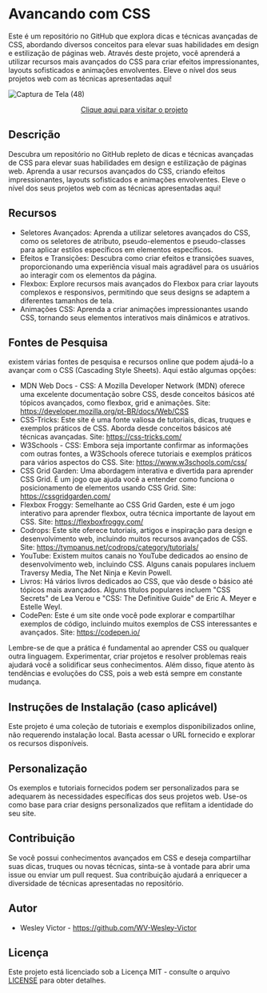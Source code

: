 # Avancando com CSS
 Este é um repositório no GitHub que explora dicas e técnicas avançadas de CSS, abordando diversos conceitos para elevar suas habilidades em design e estilização de páginas web. Através deste projeto, você aprenderá a utilizar recursos mais avançados do CSS para criar efeitos impressionantes, layouts sofisticados e animações envolventes. Eleve o nível dos seus projetos web com as técnicas apresentadas aqui!

![Captura de Tela (48)](https://github.com/WV-Wesley-Victor/Avancando-com-CSS/assets/137107062/f73b21c0-0c92-432d-bbbb-e9a89fec36dc)
 <p align="center">
  <a href="https://wv-wesley-victor.github.io/Avancando-com-CSS/" target="_blank">Clique aqui para visitar o projeto</a>
</p>

## Descrição
Descubra um repositório no GitHub repleto de dicas e técnicas avançadas de CSS para elevar suas habilidades em design e estilização de páginas web. Aprenda a usar recursos avançados do CSS, criando efeitos impressionantes, layouts sofisticados e animações envolventes. Eleve o nível dos seus projetos web com as técnicas apresentadas aqui!

## Recursos
* Seletores Avançados: Aprenda a utilizar seletores avançados do CSS, como os seletores de atributo, pseudo-elementos e pseudo-classes para aplicar estilos específicos em elementos específicos.
* Efeitos e Transições: Descubra como criar efeitos e transições suaves, proporcionando uma experiência visual mais agradável para os usuários ao interagir com os elementos da página.
* Flexbox: Explore recursos mais avançados do Flexbox para criar layouts complexos e responsivos, permitindo que seus designs se adaptem a diferentes tamanhos de tela.
* Animações CSS: Aprenda a criar animações impressionantes usando CSS, tornando seus elementos interativos mais dinâmicos e atrativos.

## Fontes de Pesquisa
existem várias fontes de pesquisa e recursos online que podem ajudá-lo a avançar com o CSS (Cascading Style Sheets). Aqui estão algumas opções:
* MDN Web Docs - CSS: A Mozilla Developer Network (MDN) oferece uma excelente documentação sobre CSS, desde conceitos básicos até tópicos avançados, como flexbox, grid e animações.
Site: https://developer.mozilla.org/pt-BR/docs/Web/CSS
* CSS-Tricks: Este site é uma fonte valiosa de tutoriais, dicas, truques e exemplos práticos de CSS. Aborda desde conceitos básicos até técnicas avançadas.
Site: https://css-tricks.com/
* W3Schools - CSS: Embora seja importante confirmar as informações com outras fontes, a W3Schools oferece tutoriais e exemplos práticos para vários aspectos do CSS.
Site: https://www.w3schools.com/css/
* CSS Grid Garden: Uma abordagem interativa e divertida para aprender CSS Grid. É um jogo que ajuda você a entender como funciona o posicionamento de elementos usando CSS Grid.
Site: https://cssgridgarden.com/
* Flexbox Froggy: Semelhante ao CSS Grid Garden, este é um jogo interativo para aprender flexbox, outra técnica importante de layout em CSS.
Site: https://flexboxfroggy.com/
* Codrops: Este site oferece tutoriais, artigos e inspiração para design e desenvolvimento web, incluindo muitos recursos avançados de CSS.
Site: https://tympanus.net/codrops/category/tutorials/
* YouTube: Existem muitos canais no YouTube dedicados ao ensino de desenvolvimento web, incluindo CSS. Alguns canais populares incluem Traversy Media, The Net Ninja e Kevin Powell.
* Livros: Há vários livros dedicados ao CSS, que vão desde o básico até tópicos mais avançados. Alguns títulos populares incluem "CSS Secrets" de Lea Verou e "CSS: The Definitive Guide" de Eric A. Meyer e Estelle Weyl.
* CodePen: Este é um site onde você pode explorar e compartilhar exemplos de código, incluindo muitos exemplos de CSS interessantes e avançados.
Site: https://codepen.io/

Lembre-se de que a prática é fundamental ao aprender CSS ou qualquer outra linguagem. Experimentar, criar projetos e resolver problemas reais ajudará você a solidificar seus conhecimentos. Além disso, fique atento às tendências e evoluções do CSS, pois a web está sempre em constante mudança.

## Instruções de Instalação (caso aplicável)
Este projeto é uma coleção de tutoriais e exemplos disponibilizados online, não requerendo instalação local. Basta acessar o URL fornecido e explorar os recursos disponíveis.

## Personalização
Os exemplos e tutoriais fornecidos podem ser personalizados para se adequarem às necessidades específicas dos seus projetos web. Use-os como base para criar designs personalizados que reflitam a identidade do seu site.

## Contribuição
Se você possui conhecimentos avançados em CSS e deseja compartilhar suas dicas, truques ou novas técnicas, sinta-se à vontade para abrir uma issue ou enviar um pull request. Sua contribuição ajudará a enriquecer a diversidade de técnicas apresentadas no repositório.

## Autor
* Wesley Victor - https://github.com/WV-Wesley-Victor

## Licença
Este projeto está licenciado sob a Licença MIT - consulte o arquivo [LICENSE](LICENSE)  para obter detalhes.
